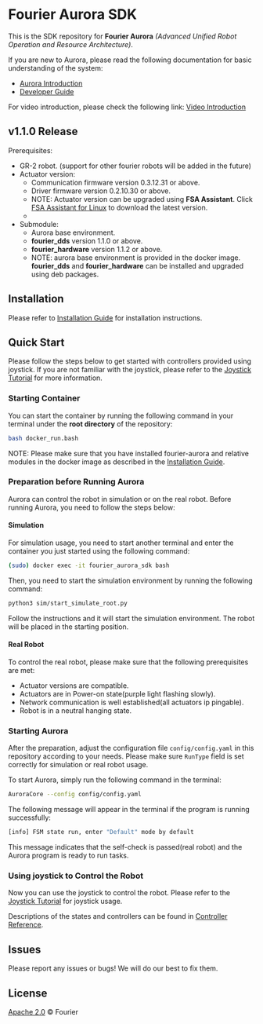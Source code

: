 # Fourier Aurora SDK

This is the SDK repository for **Fourier Aurora** *(Advanced Unified Robot Operation and Resource Architecture)*.

If you are new to Aurora, please read the following documentation for basic understanding of the system:

- [Aurora Introduction](./doc/EN/introduction_EN.md)
- [Developer Guide](./doc/EN/developer_guide_EN.md)

For video introduction, please check the following link: [Video Introduction](https://pan.baidu.com/s/1Zcq6ZnGziW1BQBPGOnmG_A?pwd=upiv)

## v1.1.0 Release 

Prerequisites:

- GR-2 robot. (support for other fourier robots will be added in the future)
- Actuator version: 
    - Communication firmware version 0.3.12.31 or above.
    - Driver firmware version 0.2.10.30 or above.
    - NOTE: Actuator version can be upgraded using **FSA Assistant**. Click [FSA Assistant for Linux](https://fsa-1302548221.cos.ap-shanghai.myqcloud.com/tool/FSA_Assistant/FSA_Assistant_V0.0.1.24_155_31_x64_Linux_2025-07-08.tar.gz) to download the latest version.
    - 
- Submodule: 
    - Aurora base environment.
    - **fourier_dds** version 1.1.0 or above. 
    - **fourier_hardware** version 1.1.2 or above.
    - NOTE: aurora base environment is provided in the docker image. **fourier_dds** and **fourier_hardware** can be installed and upgraded using deb packages.

## Installation

Please refer to [Installation Guide](./doc/EN/installation_EN.md) for installation instructions.

## Quick Start

Please follow the steps below to get started with controllers provided using joystick. If you are not familiar with the joystick, please refer to the [Joystick Tutorial](./doc/EN/joystick_tutorial_EN.md) for more information.

### Starting Container

You can start the container by running the following command in your terminal under the **root directory** of the repository:

```bash
bash docker_run.bash
```

NOTE: Please make sure that you have installed fourier-aurora and relative modules in the docker image as described in the [Installation Guide](./doc/EN/installation_EN.md).

### Preparation before Running Aurora

Aurora can control the robot in simulation or on the real robot. Before running Aurora, you need to follow the steps below:

#### Simulation

For simulation usage, you need to start another terminal and enter the container you just started using the following command:

```bash
(sudo) docker exec -it fourier_aurora_sdk bash
```

Then, you need to start the simulation environment by running the following command:

```bash
python3 sim/start_simulate_root.py
```

Follow the instructions and it will start the simulation environment. The robot will be placed in the starting position.

#### Real Robot

To control the real robot, please make sure that the following prerequisites are met:

- Actuator versions are compatible.
- Actuators are in Power-on state(purple light flashing slowly).
- Network communication is well established(all actuators ip pingable).
- Robot is in a neutral hanging state.

### Starting Aurora

After the preparation, adjust the configuration file `config/config.yaml` in this repository according to your needs. Please make sure `RunType` field is set correctly for simulation or real robot usage.

To start Aurora, simply run the following command in the terminal:

```bash
AuroraCore --config config/config.yaml
```
The following message will appear in the terminal if the program is running successfully:

```bash
[info] FSM state run, enter "Default" mode by default
```

This message indicates that the self-check is passed(real robot) and the Aurora program is ready to run tasks.

### Using joystick to Control the Robot

Now you can use the joystick to control the robot. Please refer to the [Joystick Tutorial](./doc/EN/joystick_tutorial_EN.md) for joystick usage.

Descriptions of the states and controllers can be found in [Controller Reference](./doc/EN/robot_controller_reference_EN.md).

## Issues

Please report any issues or bugs! We will do our best to fix them.

## License

[Apache 2.0](LICENSE) © Fourier
